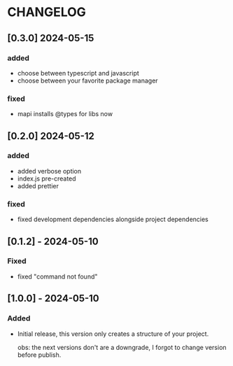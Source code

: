 # CHANGELOG

## [0.3.0] 2024-05-15
### added
- choose between typescript and javascript
- choose between your favorite package manager

### fixed
- mapi installs @types for libs now

## [0.2.0] 2024-05-12

### added

- added verbose option
- index.js pre-created
- added prettier

### fixed

- fixed development dependencies alongside project dependencies

## [0.1.2] - 2024-05-10

### Fixed

- fixed "command not found"

## [1.0.0] - 2024-05-10

### Added

- Initial release, this version only creates a structure of your project.

  obs: the next versions don't are a downgrade, I forgot to change version before publish.
